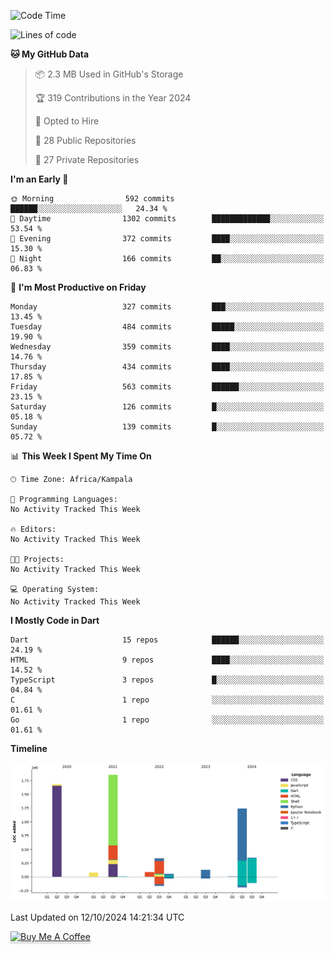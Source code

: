 <!--START_SECTION:waka-->
![Code Time](http://img.shields.io/badge/Code%20Time-902%20hrs%2041%20mins-blue)

![Lines of code](https://img.shields.io/badge/From%20Hello%20World%20I%27ve%20Written-5.8%20million%20lines%20of%20code-blue)

**🐱 My GitHub Data** 

> 📦 2.3 MB Used in GitHub's Storage 
 > 
> 🏆 319 Contributions in the Year 2024
 > 
> 💼 Opted to Hire
 > 
> 📜 28 Public Repositories 
 > 
> 🔑 27 Private Repositories 
 > 
**I'm an Early 🐤** 

```text
🌞 Morning                592 commits         ██████░░░░░░░░░░░░░░░░░░░   24.34 % 
🌆 Daytime                1302 commits        █████████████░░░░░░░░░░░░   53.54 % 
🌃 Evening                372 commits         ████░░░░░░░░░░░░░░░░░░░░░   15.30 % 
🌙 Night                  166 commits         ██░░░░░░░░░░░░░░░░░░░░░░░   06.83 % 
```
📅 **I'm Most Productive on Friday** 

```text
Monday                   327 commits         ███░░░░░░░░░░░░░░░░░░░░░░   13.45 % 
Tuesday                  484 commits         █████░░░░░░░░░░░░░░░░░░░░   19.90 % 
Wednesday                359 commits         ████░░░░░░░░░░░░░░░░░░░░░   14.76 % 
Thursday                 434 commits         ████░░░░░░░░░░░░░░░░░░░░░   17.85 % 
Friday                   563 commits         ██████░░░░░░░░░░░░░░░░░░░   23.15 % 
Saturday                 126 commits         █░░░░░░░░░░░░░░░░░░░░░░░░   05.18 % 
Sunday                   139 commits         █░░░░░░░░░░░░░░░░░░░░░░░░   05.72 % 
```


📊 **This Week I Spent My Time On** 

```text
🕑︎ Time Zone: Africa/Kampala

💬 Programming Languages: 
No Activity Tracked This Week

🔥 Editors: 
No Activity Tracked This Week

🐱‍💻 Projects: 
No Activity Tracked This Week

💻 Operating System: 
No Activity Tracked This Week
```

**I Mostly Code in Dart** 

```text
Dart                     15 repos            ██████░░░░░░░░░░░░░░░░░░░   24.19 % 
HTML                     9 repos             ████░░░░░░░░░░░░░░░░░░░░░   14.52 % 
TypeScript               3 repos             █░░░░░░░░░░░░░░░░░░░░░░░░   04.84 % 
C                        1 repo              ░░░░░░░░░░░░░░░░░░░░░░░░░   01.61 % 
Go                       1 repo              ░░░░░░░░░░░░░░░░░░░░░░░░░   01.61 % 
```



**Timeline**

![Lines of Code chart](https://raw.githubusercontent.com/drexhacker/drexhacker/main/assets/bar_graph.png)


 Last Updated on 12/10/2024 14:21:34 UTC
<!--END_SECTION:waka-->

<a href="https://www.buymeacoffee.com/drexsoftorg" target="_blank"><img src="https://www.buymeacoffee.com/assets/img/custom_images/orange_img.png" alt="Buy Me A Coffee" style="height: 41px !important;width: 174px !important;box-shadow: 0px 3px 2px 0px rgba(190, 190, 190, 0.5) !important;-webkit-box-shadow: 0px 3px 2px 0px rgba(190, 190, 190, 0.5) !important;" ></a>


<!---
drexhacker/drexhacker is a ✨ special ✨ repository because its `README.md` (this file) appears on your GitHub profile.
You can click the Preview link to take a look at your changes.
--->
